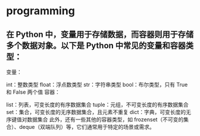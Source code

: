 # programming
## 在 Python 中，变量用于存储数据，而容器则用于存储多个数据对象。以下是 Python 中常见的变量和容器类型：

变量：

int：整数类型
float：浮点数类型
str：字符串类型
bool：布尔类型，只有 True 和 False 两个值
容器：

list：列表，可变长度的有序数据集合
tuple：元组，不可变长度的有序数据集合
set：集合，可变长度的无序数据集合，且元素不重复
dict：字典，可变长度的无序键值对数据集合
此外，还有一些其他的容器类型，如 frozenset（不可变的集合）、deque（双端队列）等，它们通常用于特定的场景或需求。
